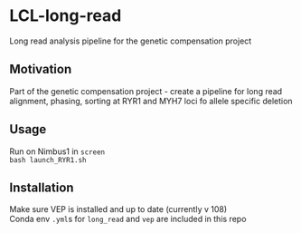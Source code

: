 # LCL-long-read
Long read analysis pipeline for the genetic compensation project

## Motivation
Part of the genetic compensation project - create a pipeline for long read alignment, phasing, sorting at RYR1 and MYH7 loci fo allele specific deletion

## Usage
Run on Nimbus1 in `screen` \
`bash launch_RYR1.sh`

## Installation
Make sure VEP is installed and up to date (currently v 108) \
Conda env `.yml`s for `long_read` and `vep` are included in this repo
